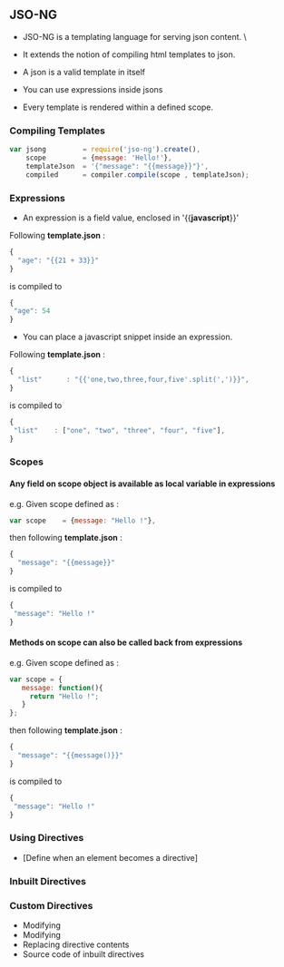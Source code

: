 ## JSO-NG

 - JSO-NG is a templating language for serving json content. \
 - It extends the notion of compiling html templates to json.

- A json is a valid template in itself
- You can use expressions inside jsons
- Every template is rendered within a defined scope.

### Compiling Templates
```javascript
var jsong         = require('jso-ng').create(),
    scope         = {message: 'Hello!'},
    templateJson  = '{"message": "{{message}}"}',
    compiled      = compiler.compile(scope , templateJson);
```

### Expressions
 - An expression is a field value, enclosed in '{{__javascript__}}'

Following __template.json__  :
```javascript
{
  "age": "{{21 + 33}}"
}
 ```
 is compiled to
 ```javascript
 {
  "age": 54
 }
 ```
 - You can place a javascript snippet inside an expression.

Following __template.json__  :
```javascript
{
  "list"      : "{{'one,two,three,four,five'.split(',')}}",
}
 ```
is compiled to
 ```javascript
{
  "list"    : ["one", "two", "three", "four", "five"],
}
 ```



### Scopes
#### Any field on scope object is available as local variable in expressions

e.g.  Given scope defined as :
 ```javascript
var scope    = {message: "Hello !"},
```
then following __template.json__  :
```javascript
{
  "message": "{{message}}"
}
```
is compiled to
```javascript
{
 "message": "Hello !"
}
```

#### Methods on scope can also be called back from expressions

e.g.  Given scope defined as :
 ```javascript
var scope = {
    message: function(){
      return "Hello !";
    }
};
```
then following __template.json__  :
```javascript
{
  "message": "{{message()}}"
}
```
is compiled to
```javascript
{
 "message": "Hello !"
}
```

### Using Directives
 - [Define when an element becomes a directive]

### Inbuilt Directives
### Custom Directives
  - Modifying
  - Modifying
  - Replacing directive contents
  - Source code of inbuilt directives





